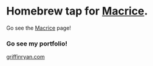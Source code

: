 # Homebrew tap for [Macrice](https://github.com/griffinryan/macrice).
Go see the [Macrice](https://github.com/griffinryan/macrice) page!

### Go see my portfolio!
[griffinryan.com](https://griffinryan.com/)
